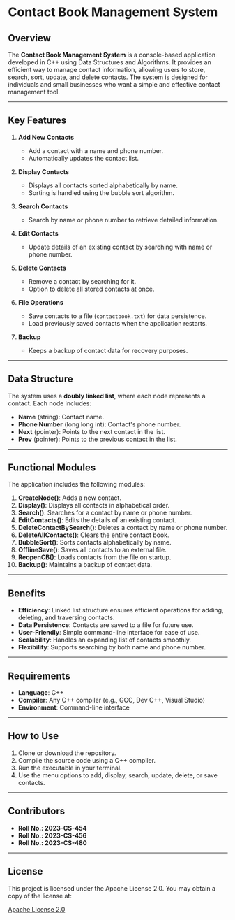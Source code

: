 # Contact Book Management System

## Overview
The **Contact Book Management System** is a console-based application developed in C++ using Data Structures and Algorithms. It provides an efficient way to manage contact information, allowing users to store, search, sort, update, and delete contacts. The system is designed for individuals and small businesses who want a simple and effective contact management tool.

---

## Key Features
1. **Add New Contacts**  
   - Add a contact with a name and phone number.
   - Automatically updates the contact list.

2. **Display Contacts**  
   - Displays all contacts sorted alphabetically by name.
   - Sorting is handled using the bubble sort algorithm.

3. **Search Contacts**  
   - Search by name or phone number to retrieve detailed information.

4. **Edit Contacts**  
   - Update details of an existing contact by searching with name or phone number.

5. **Delete Contacts**  
   - Remove a contact by searching for it.
   - Option to delete all stored contacts at once.

6. **File Operations**  
   - Save contacts to a file (`contactbook.txt`) for data persistence.
   - Load previously saved contacts when the application restarts.

7. **Backup**  
   - Keeps a backup of contact data for recovery purposes.

---

## Data Structure
The system uses a **doubly linked list**, where each node represents a contact. Each node includes:
- **Name** (string): Contact name.
- **Phone Number** (long long int): Contact's phone number.
- **Next** (pointer): Points to the next contact in the list.
- **Prev** (pointer): Points to the previous contact in the list.

---

## Functional Modules
The application includes the following modules:
1. **CreateNode()**: Adds a new contact.
2. **Display()**: Displays all contacts in alphabetical order.
3. **Search()**: Searches for a contact by name or phone number.
4. **EditContacts()**: Edits the details of an existing contact.
5. **DeleteContactBySearch()**: Deletes a contact by name or phone number.
6. **DeleteAllContacts()**: Clears the entire contact book.
7. **BubbleSort()**: Sorts contacts alphabetically by name.
8. **OfflineSave()**: Saves all contacts to an external file.
9. **ReopenCB()**: Loads contacts from the file on startup.
10. **Backup()**: Maintains a backup of contact data.

---

## Benefits
- **Efficiency**: Linked list structure ensures efficient operations for adding, deleting, and traversing contacts.
- **Data Persistence**: Contacts are saved to a file for future use.
- **User-Friendly**: Simple command-line interface for ease of use.
- **Scalability**: Handles an expanding list of contacts smoothly.
- **Flexibility**: Supports searching by both name and phone number.

---

## Requirements
- **Language**: C++
- **Compiler**: Any C++ compiler (e.g., GCC, Dev C++, Visual Studio)
- **Environment**: Command-line interface

---

## How to Use
1. Clone or download the repository.
2. Compile the source code using a C++ compiler.
3. Run the executable in your terminal.
4. Use the menu options to add, display, search, update, delete, or save contacts.

---

## Contributors
- **Roll No.: 2023-CS-454**
- **Roll No.: 2023-CS-456**
- **Roll No.: 2023-CS-480**

---

## License
This project is licensed under the Apache License 2.0. You may obtain a copy of the license at:

[Apache License 2.0](https://www.apache.org/licenses/LICENSE-2.0)

